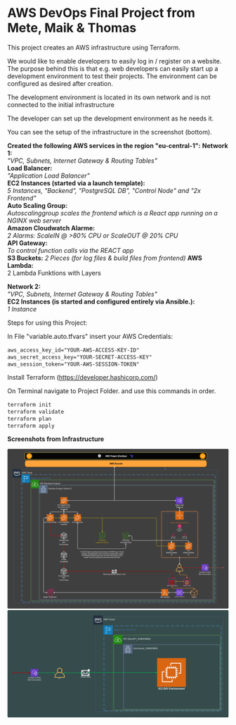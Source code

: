 # AWS DevOps Final Project from Mete, Maik & Thomas


This project creates an AWS infrastructure using Terraform. 

We would like to enable developers to easily log in / register on a website.
The purpose behind this is that e.g. web developers can easily start up a 
development environment to test their projects.
The environment can be configured as desired after creation.

The development environment is located in its own network and is not connected to the initial infrastructure

The developer can set up the development environment as he needs it.

You can see the setup of the infrastructure in the screenshot (bottom).

**Created the following AWS services in the region "eu-central-1":**
**Network 1:** <br />
_"VPC, Subnets, Internet Gateway & Routing Tables"_<br />
**Load Balancer:** <br />
_"Application Load Balancer"_<br />
**EC2 Instances (started via a launch template):** <br />
_5 Instances, "Backend", "PostgreSQL DB", "Control Node" and "2x Frontend"_<br />
**Auto Scaling Group:** <br />
_Autoscalinggroup scales the frontend which is a React app running on a NGINX web server_<br />
**Amazon Cloudwatch Alarme:**<br />
_2 Alarms: ScaleIN @ >80% CPU or ScaleOUT @ 20% CPU_<br />
**API Gateway:**<br />
_To control function calls via the REACT app_<br />
**S3 Buckets:**
_2 Pieces (for log files & build files from frontend)_
**AWS Lambda:**<br />
2 Lambda Funktions with Layers<br />

**Network 2:**<br />
_"VPC, Subnets, Internet Gateway & Routing Tables"_<br />
**EC2 Instances (is started and configured entirely via Ansible.):**<br />
_1 Instance_<br />


Steps for using this Project:

In File "variable.auto.tfvars" insert your AWS Credentials:
```
aws_access_key_id="YOUR-AWS-ACCESS-KEY-ID"
aws_secret_access_key="YOUR-SECRET-ACCESS-KEY"
aws_session_token="YOUR-AWS-SESSION-TOKEN"
```
Install Terraform (https://developer.hashicorp.com/)

On Terminal navigate to Project Folder.
and use this commands in order.
```
terraform init
terraform validate
terraform plan
terraform apply
```
**Screenshots from Infrastructure**

![Alt text](/DevOps-Project/images/DevOps-Project.png?raw=true "DevOps-Project")
![Alt text](/DevOps-Project/images/Dev-Environment.png?raw=true "Dev Environment")